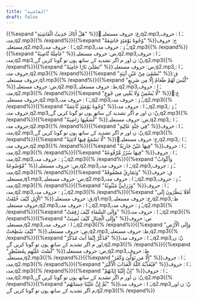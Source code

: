 ```yaml
---
title: "الغاشية"
draft: false
---
```

 {{%expand "هَلْ أَتَاكَ حَدِيثُ الْغَاشِيَةِ" %}}ُغ: حروف مستعلیہ,q2.mp3,ـَ ا :  حروف مدہ,q2.mp3{{% /expand%}}{{%expand "وُجُوهٌ يَوْمَئِذٍ خَاشِعَةٌ" %}}خ: حروف مستعلیہ,q2.mp3,ـَ ا :  حروف مدہ,q2.mp3,ـُ و٘ :  حروف مدہ,q2.mp3{{% /expand%}}{{%expand "عَامِلَةٌ نَّاصِبَةٌ" %}}ص: حروف مستعلیہ,q2.mp3,ـَ ا :  حروف مدہ,q2.mp3,نّ: ن اور م اگر تشدید کے ساتھ ہوں تو گونا کریں گے,q2.mp3{{% /expand%}}{{%expand "تَصْلَىٰ نَارًا حَامِيَةً" %}}ص: حروف مستعلیہ,q2.mp3,ـَ ا :  حروف مدہ,q2.mp3{{% /expand%}}{{%expand "تُسْقَىٰ مِنْ عَيْنٍ آنِيَةٍ" %}}ق: حروف مستعلیہ,q1.mp3{{% /expand%}}{{%expand "لَّيْسَ لَهُمْ طَعَامٌ إِلَّا مِن ضَرِيعٍ" %}}ض: حروف مستعلیہ,q2.mp3,ط: حروف مستعلیہ,q2.mp3,ـَ ا :  حروف مدہ,q2.mp3{{% /expand%}}{{%expand "لَّا يُسْمِنُ وَلَا يُغْنِي مِن جُوعٍ" %}}ُغ: حروف مستعلیہ,q2.mp3,ـَ ا :  حروف مدہ,q2.mp3,ـُ و٘ :  حروف مدہ,q2.mp3{{% /expand%}}{{%expand "وُجُوهٌ يَوْمَئِذٍ نَّاعِمَةٌ" %}}ـَ ا :  حروف مدہ,q2.mp3,ـُ و٘ :  حروف مدہ,q2.mp3,نّ: ن اور م اگر تشدید کے ساتھ ہوں تو گونا کریں گے,q2.mp3{{% /expand%}}{{%expand "لِّسَعْيِهَا رَاضِيَةٌ" %}}ض: حروف مستعلیہ,q2.mp3,ـَ ا :  حروف مدہ,q2.mp3{{% /expand%}}{{%expand "فِي جَنَّةٍ عَالِيَةٍ" %}}ـَ ا :  حروف مدہ,q2.mp3,نّ: ن اور م اگر تشدید کے ساتھ ہوں تو گونا کریں گے,q2.mp3{{% /expand%}}{{%expand "لَّا تَسْمَعُ فِيهَا لَاغِيَةً" %}}ُغ: حروف مستعلیہ,q2.mp3,ـَ ا :  حروف مدہ,q2.mp3{{% /expand%}}{{%expand "فِيهَا عَيْنٌ جَارِيَةٌ" %}}ـَ ا :  حروف مدہ,q2.mp3{{% /expand%}}{{%expand "فِيهَا سُرُرٌ مَّرْفُوعَةٌ" %}}ـَ ا :  حروف مدہ,q2.mp3,ـُ و٘ :  حروف مدہ,q2.mp3{{% /expand%}}{{%expand "وَأَكْوَابٌ مَّوْضُوعَةٌ" %}}ض: حروف مستعلیہ,q2.mp3,ـَ ا :  حروف مدہ,q2.mp3,ـُ و٘ :  حروف مدہ,q2.mp3{{% /expand%}}{{%expand "وَنَمَارِقُ مَصْفُوفَةٌ" %}}ق: حروف مستعلیہ,q1.mp3,ص: حروف مستعلیہ,q2.mp3,ـَ ا :  حروف مدہ,q2.mp3,ـُ و٘ :  حروف مدہ,q2.mp3{{% /expand%}}{{%expand "وَزَرَابِيُّ مَبْثُوثَةٌ" %}}ـَ ا :  حروف مدہ,q2.mp3,ـُ و٘ :  حروف مدہ,q2.mp3{{% /expand%}}{{%expand "أَفَلَا يَنظُرُونَ إِلَى الْإِبِلِ كَيْفَ خُلِقَتْ" %}}ق: حروف مستعلیہ,q1.mp3,خ: حروف مستعلیہ,q2.mp3,ظ: حروف مستعلیہ,q2.mp3,ـَ ا :  حروف مدہ,q2.mp3,ـُ و٘ :  حروف مدہ,q2.mp3{{% /expand%}}{{%expand "وَإِلَى السَّمَاءِ كَيْفَ رُفِعَتْ" %}}ـَ ا :  حروف مدہ,q2.mp3{{% /expand%}}{{%expand "وَإِلَى الْجِبَالِ كَيْفَ نُصِبَتْ" %}}ص: حروف مستعلیہ,q2.mp3,ـَ ا :  حروف مدہ,q2.mp3{{% /expand%}}{{%expand "وَإِلَى الْأَرْضِ كَيْفَ سُطِحَتْ" %}}ض: حروف مستعلیہ,q2.mp3,ط: حروف مستعلیہ,q2.mp3{{% /expand%}}{{%expand "فَذَكِّرْ إِنَّمَا أَنتَ مُذَكِّرٌ" %}}ـَ ا :  حروف مدہ,q2.mp3,نّ: ن اور م اگر تشدید کے ساتھ ہوں تو گونا کریں گے,q2.mp3{{% /expand%}}{{%expand "لَّسْتَ عَلَيْهِم بِمُصَيْطِرٍ" %}}ص: حروف مستعلیہ,q2.mp3,ط: حروف مستعلیہ,q2.mp3{{% /expand%}}{{%expand "إِلَّا مَن تَوَلَّىٰ وَكَفَرَ" %}}ـَ ا :  حروف مدہ,q2.mp3{{% /expand%}}{{%expand "فَيُعَذِّبُهُ اللَّهُ الْعَذَابَ الْأَكْبَرَ" %}}ـَ ا :  حروف مدہ,q2.mp3{{% /expand%}}{{%expand "إِنَّ إِلَيْنَا إِيَابَهُمْ" %}}ـَ ا :  حروف مدہ,q2.mp3,نّ: ن اور م اگر تشدید کے ساتھ ہوں تو گونا کریں گے,q2.mp3{{% /expand%}}{{%expand "ثُمَّ إِنَّ عَلَيْنَا حِسَابَهُم" %}}ـَ ا :  حروف مدہ,q2.mp3,نّ: ن اور م اگر تشدید کے ساتھ ہوں تو گونا کریں گے,q2.mp3{{% /expand%}}